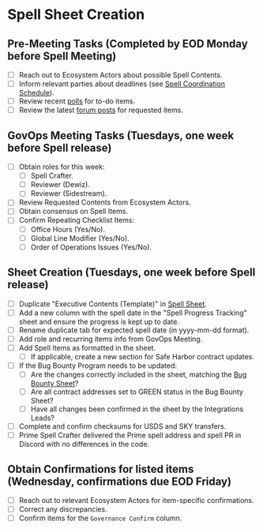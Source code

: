 # Spell Sheet Creation

## Pre-Meeting Tasks (Completed by EOD Monday before Spell Meeting)

- [ ] Reach out to Ecosystem Actors about possible Spell Contents.
- [ ] Inform relevant parties about deadlines (see [Spell Coordination Schedule](https://github.com/sky-ecosystem/pe-checklists/blob/master/spell/spell-crafter-mainnet-workflow.md#spell-coordination-schedule)).
- [ ] Review recent [polls](https://vote.sky.money/polling) for to-do items.
- [ ] Review the latest [forum posts](https://forum.sky.money/latest) for requested items.

## GovOps Meeting Tasks (Tuesdays, one week before Spell release)

- [ ] Obtain roles for this week:
    - [ ] Spell Crafter.
    - [ ] Reviewer (Dewiz).
    - [ ] Reviewer (Sidestream).
- [ ] Review Requested Contents from Ecosystem Actors.
- [ ] Obtain consensus on Spell Items.
- [ ] Confirm Repeating Checklist Items:
    - [ ] Office Hours (Yes/No).
    - [ ] Global Line Modifier (Yes/No).
    - [ ] Order of Operations Issues (Yes/No).

## Sheet Creation (Tuesdays, one week before Spell release)

- [ ] Duplicate "Executive Contents (Template)" in [Spell Sheet](https://docs.google.com/spreadsheets/d/1w_z5WpqxzwreCcaveB2Ye1PP5B8QAHDglzyxKHG3CHw/edit?usp=sharing).
- [ ] Add a new column with the spell date in the "Spell Progress Tracking" sheet and ensure the progress is kept up to date.
- [ ] Rename duplicate tab for expected spell date (in yyyy-mm-dd format).
- [ ] Add role and recurring items info from GovOps Meeting.
- [ ] Add Spell Items as formatted in the sheet.
    - [ ] If applicable, create a new section for Safe Harbor contract updates. 
- [ ] If the Bug Bounty Program needs to be updated:
    - [ ] Are the changes correctly included in the sheet, matching the [Bug Bounty Sheet](https://docs.google.com/spreadsheets/d/1e_KOYOeBGaA5EG3Xqco6lOP_a0zV4Vrm3w5-dqFk00U/edit?gid=1121763694#gid=1121763694)?
    - [ ] Are all contract addresses set to GREEN status in the Bug Bounty Sheet?
    - [ ] Have all changes been confirmed in the sheet by the Integrations Leads?
- [ ] Complete and confirm checksums for USDS and SKY transfers.
- [ ] Prime Spell Crafter delivered the Prime spell address and spell PR in Discord with no differences in the code.

## Obtain Confirmations for listed items (Wednesday, confirmations due EOD Friday)

- [ ] Reach out to relevant Ecosystem Actors for item-specific confirmations.
- [ ] Correct any discrepancies.
- [ ] Confirm items for the `Governance Confirm` column.
